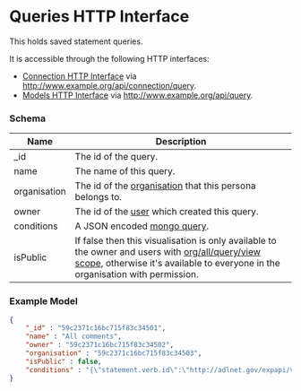 ---
---

# Queries HTTP Interface

This holds saved statement queries.

It is accessible through the following HTTP interfaces:

- [Connection HTTP Interface](../http-connection) via http://www.example.org/api/connection/query.
- [Models HTTP Interface](../http-models) via http://www.example.org/api/query.

### Schema

Name | Description
--- | ---
_id | The id of the query.
name | The name of this query.
organisation | The id of the [organisation](../http-organisations#schema) that this persona belongs to.
owner | The id of the [user](../http-users#schema) which created this query.
conditions | A JSON encoded [mongo query](https://docs.mongodb.com/manual/tutorial/query-documents/).
isPublic | If false then this visualisation is only available to the owner and users with [org/all/query/view scope](../http-roles/#organisation-scopes), otherwise it's available to everyone in the organisation with permission.

### Example Model

```json
{
	"_id" : "59c2371c16bc715f83c34501",
	"name" : "All comments",
	"owner" : "59c2371c16bc715f83c34502",
	"organisation" : "59c2371c16bc715f83c34503",
	"isPublic" : false,
	"conditions" : "{\"statement.verb.id\":\"http://adlnet.gov/expapi/verbs/commented\"}"
}
```
